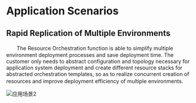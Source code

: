 # Application Scenarios

## Rapid Replication of Multiple Environments

　　The Resource Orchestration function is able to simplify multiple environment deployment processes and save deployment time. The customer only needs to abstract configuration and topology necessary for application system deployment and create different resource stacks for abstracted orchestration templates, so as to realize concurrent creation of resources and improve deployment efficiency of multiple environments.　

![应用场景2](https://raw.githubusercontent.com/jdcloudcom/cn/edit/image/Resource-Orchestration/%E5%BA%94%E7%94%A8%E5%9C%BA%E6%99%AF1.png)
